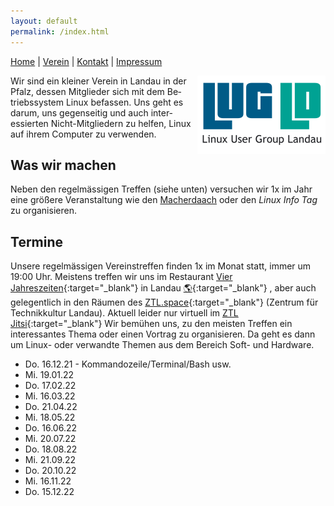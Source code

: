 ```yaml
---
layout: default
permalink: /index.html
---
```

[Home](/) | [Verein](verein.html) | [Kontakt](kontakt.html) | [Impressum](impressum.html)

<div>
<img src="img/LUG-LD_logo_205x125.png" alt="Die Linux User Group Landau e. V." title="LUG-LD Logo (c) Sonja W." style="float: right; padding: 0 0 0 10px;">
</div>

Wir sind ein kleiner Verein in Landau in der Pfalz, dessen Mit&shy;glieder sich mit dem Be&shy;triebs&shy;sys&shy;tem Li&shy;nux be&shy;fas&shy;sen. Uns geht es darum, uns ge&shy;gen&shy;sei&shy;tig und auch in&shy;ter&shy;essier&shy;ten Nicht-Mit&shy;glie&shy;dern zu hel&shy;fen, Linux auf ihrem Com&shy;pu&shy;ter zu ver&shy;wen&shy;den.

## Was wir machen
Neben den regelmässigen Treffen (siehe unten) versuchen wir 1x im Jahr eine größere Veranstaltung wie den [Macherdaach](https://macherdaa.ch) oder den *Linux Info Tag* zu organisieren.

## Termine
Unsere regelmässigen Vereinstreffen finden 1x im Monat statt, immer um 19:00 Uhr. Meistens treffen wir uns im Restaurant [Vier Jahreszeiten](http://www.vierjahreszeiten-landau.de/){:target="_blank"} in Landau [🌎](https://osm.org/go/0DP1YoLun?layers=N&m=){:target="_blank"} , aber auch gelegentlich in den Räumen des [ZTL.space](https://ztl.space){:target="_blank"} (Zentrum für Technikkultur Landau). Aktuell leider nur virtuell im [ZTL Jitsi](https://conference.ztl.team/LinuxUserGroupLandau){:target="_blank"} Wir bemühen uns, zu den meisten Treffen ein interessantes Thema oder einen Vortrag zu organisieren. Da geht es dann um Linux- oder verwandte Themen aus dem Bereich Soft- und Hardware.
* Do. 16.12.21 - Kommandozeile/Terminal/Bash usw.
* Mi. 19.01.22
* Do. 17.02.22
* Mi. 16.03.22
* Do. 21.04.22
* Mi. 18.05.22
* Do. 16.06.22
* Mi. 20.07.22
* Do. 18.08.22
* Mi. 21.09.22
* Do. 20.10.22
* Mi. 16.11.22
* Do. 15.12.22
